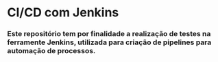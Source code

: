 # CI/CD com Jenkins
### Este repositório tem por finalidade a realização de testes na ferramente Jenkins, utilizada para criação de pipelines para automação de processos.
